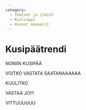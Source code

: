 ```yaml
---
category:
  - Ihmiset ja ilmiöt
  - Kielioppi
  - Huonot maneerit
---
```


# Kusipäätrendi

NONIIN KUSIPÄÄ

VOITKO VASTATA SAATANAAAAAA

KUULITKO

VASTAA JO!!!

VITTUUUUUU